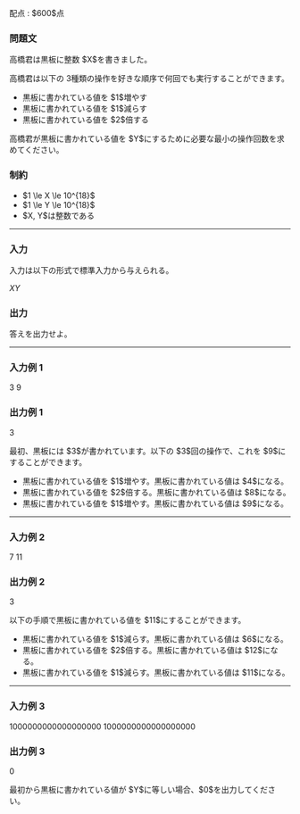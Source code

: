 
<div>

<span>

<span>

<p>
配点 : $600$点
</p>

<div>

<section>

### **問題文**

<p>
高橋君は黒板に整数 $X$を書きました。

高橋君は以下の $3$種類の操作を好きな順序で何回でも実行することができます。  
</p>

<ul>

<li>
黒板に書かれている値を $1$増やす
</li>

<li>
黒板に書かれている値を $1$減らす
</li>

<li>
黒板に書かれている値を $2$倍する
</li>

</ul>

<p>
高橋君が黒板に書かれている値を $Y$にするために必要な最小の操作回数を求めてください。  
</p>

</section>

</div>

<div>

<section>

### **制約**

<ul>

<li>
$1 \le X \le 10^{18}$
</li>

<li>
$1 \le Y \le 10^{18}$
</li>

<li>
$X, Y$は整数である
</li>

</ul>

</section>

</div>

---

<div>

<div>

<section>

### **入力**

<p>
入力は以下の形式で標準入力から与えられる。
</p>

<div>

$X$$Y$
</div>

</section>

</div>

<div>

<section>

### **出力**

<p>
答えを出力せよ。
</p>

</section>

</div>

</div>

---

<div>

<section>

### **入力例 1**

<div>

3 9

</div>

</section>

</div>

<div>

<section>

### **出力例 1**

<div>

3

</div>

<p>
最初、黒板には $3$が書かれています。以下の $3$回の操作で、これを $9$にすることができます。  
</p>

<ul>

<li>
黒板に書かれている値を $1$増やす。黒板に書かれている値は $4$になる。
</li>

<li>
黒板に書かれている値を $2$倍する。黒板に書かれている値は $8$になる。
</li>

<li>
黒板に書かれている値を $1$増やす。黒板に書かれている値は $9$になる。
</li>

</ul>

</section>

</div>

---

<div>

<section>

### **入力例 2**

<div>

7 11

</div>

</section>

</div>

<div>

<section>

### **出力例 2**

<div>

3

</div>

<p>
以下の手順で黒板に書かれている値を $11$にすることができます。  
</p>

<ul>

<li>
黒板に書かれている値を $1$減らす。黒板に書かれている値は $6$になる。
</li>

<li>
黒板に書かれている値を $2$倍する。黒板に書かれている値は $12$になる。
</li>

<li>
黒板に書かれている値を $1$減らす。黒板に書かれている値は $11$になる。
</li>

</ul>

</section>

</div>

---

<div>

<section>

### **入力例 3**

<div>

1000000000000000000 1000000000000000000

</div>

</section>

</div>

<div>

<section>

### **出力例 3**

<div>

0

</div>

<p>
最初から黒板に書かれている値が $Y$に等しい場合、$0$を出力してください。  
</p>

</section>

</div>

</span>

</span>

</div>
